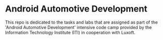# Android Automotive Development

This repo is dedicated to the tasks and labs that are assigned as part of the 'Android Automotive Development' intensive code camp provided by the Information Technology Institute (ITI) in cooperation with Luxoft.
